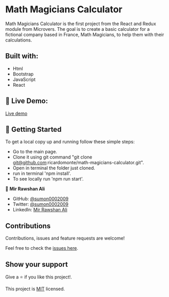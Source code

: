 # Math Magicians Calculator

Math Magicians Calculator is the first project from the React and Redux module from Microvers. The goal is to create a basic calculator for a fictional company based in France, Math Magicians, to help them with their calculations.  



##  Built with:

- Html
- Bootstrap
- JavaScript
- React


##  :red_circle: Live Demo:

[Live demo](https://react-my-calculator.herokuapp.com/)

##  :construction_worker: Getting Started

To get a local copy up and running follow these simple steps:

- Go to the main page.
- Clone it using git command "git clone git@github.com:ricardomonte/math-magicians-calculator.git".
- Open in terminal the folder just cloned.
- run in terminal 'npm install'.
- To see locally run 'npm run start'.


<!-- CONTACT -->
👤 **Mir Rawshan Ali**

- GitHub: [@sumon0002009](https://github.com/sumon0002001)
- Twitter: [@sumon0002009](https://twitter.com/Sumon0002009)
- LinkedIn: [Mir Rawshan Ali](https://www.linkedin.com/in/mir-rawshan-ali-27b6a5198/)






##  Contributions

Contributions, issues and feature requests are welcome!

Feel free to check the [issues here](https://github.com/sumon0002001/react-calculator/issues).

## Show your support

Give a :star: if you like this project!.



This project is [MIT](LICENSE) licensed.